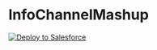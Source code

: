 # InfoChannelMashup

<a href="https://githubsfdeploy.herokuapp.com?owner=Salesforcetidbits&repo=InfoChannelMash">
  <img alt="Deploy to Salesforce"
       src="https://raw.githubusercontent.com/afawcett/githubsfdeploy/master/src/main/webapp/resources/img/deploy.png">
</a>

